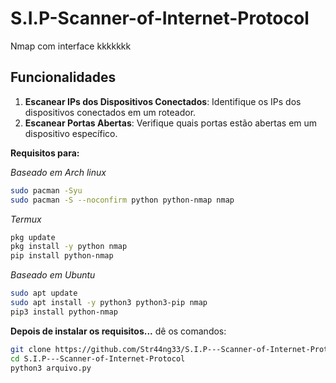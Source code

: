 # S.I.P-Scanner-of-Internet-Protocol
Nmap com interface kkkkkkk
## Funcionalidades

1. **Escanear IPs dos Dispositivos Conectados**: Identifique os IPs dos dispositivos conectados em um roteador.
2. **Escanear Portas Abertas**: Verifique quais portas estão abertas em um dispositivo específico.

**Requisitos para:**

*Baseado em Arch linux*
```bash
sudo pacman -Syu
sudo pacman -S --noconfirm python python-nmap nmap
```
*Termux*

   ```bash
pkg update
pkg install -y python nmap
pip install python-nmap
   ```
*Baseado em Ubuntu*

```bash
sudo apt update
sudo apt install -y python3 python3-pip nmap
pip3 install python-nmap
```
**Depois de instalar os requisitos...**
dê os comandos:
```bash
git clone https://github.com/Str44ng33/S.I.P---Scanner-of-Internet-Protocol
cd S.I.P---Scanner-of-Internet-Protocol
python3 arquivo.py
```

